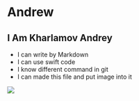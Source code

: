 <!DOCTYPE html>
# Andrew
## I Am Kharlamov Andrey
* I can write by Markdown
* I can use swift code 
* I know different command in git
* I can made this file and put image into it

![](search)
